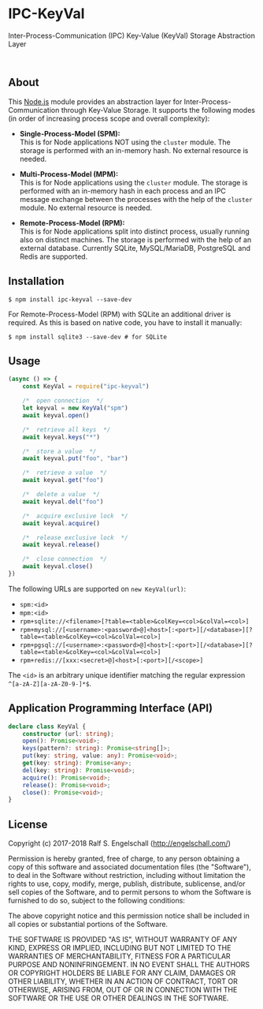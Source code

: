 
IPC-KeyVal
==========

Inter-Process-Communication (IPC) Key-Value (KeyVal) Storage Abstraction Layer

<p/>
<img src="https://nodei.co/npm/ipc-keyval.png?downloads=true&stars=true" alt=""/>

<p/>
<img src="https://david-dm.org/rse/ipc-keyval.png" alt=""/>

About
-----

This [Node.js](https://nodejs.org) module provides an abstraction layer
for Inter-Process-Communication through Key-Value Storage. It
supports the following modes (in order of increasing process scope and
overall complexity):

- **Single-Process-Model (SPM):**<br/>
  This is for Node applications NOT using the `cluster` module.
  The storage is performed with an in-memory hash.
  No external resource is needed.

- **Multi-Process-Model (MPM):**<br/>
  This is for Node applications using the `cluster` module.
  The storage is performed with an in-memory hash
  in each process and an IPC message exchange between the processes
  with the help of the `cluster` module. No external resource is needed.

- **Remote-Process-Model (RPM):**<br/>
  This is for Node applications split into distinct process, usually
  running also on distinct machines.
  The storage is performed with the help of an external database.
  Currently SQLite, MySQL/MariaDB, PostgreSQL and Redis are supported.

Installation
------------

```shell
$ npm install ipc-keyval --save-dev
```

For Remote-Process-Model (RPM) with SQLite an additional
driver is required. As this is based on native code, you have to
install it manually:

```shell
$ npm install sqlite3 --save-dev # for SQLite
```

Usage
-----

```js
(async () => {
    const KeyVal = require("ipc-keyval")

    /*  open connection  */
    let keyval = new KeyVal("spm")
    await keyval.open()

    /*  retrieve all keys  */
    await keyval.keys("*")

    /*  store a value  */
    await keyval.put("foo", "bar")

    /*  retrieve a value  */
    await keyval.get("foo")

    /*  delete a value  */
    await keyval.del("foo")

    /*  acquire exclusive lock  */
    await keyval.acquire()

    /*  release exclusive lock  */
    await keyval.release()

    /*  close connection  */
    await keyval.close()
})
```

The following URLs are supported on `new KeyVal(url)`:

- `spm:<id>`
- `mpm:<id>`
- `rpm+sqlite://<filename>[?table=<table>&colKey=<col>&colVal=<col>]`
- `rpm+mysql://[<username>:<password>@]<host>[:<port>][/<database>][?table=<table>&colKey=<col>&colVal=<col>]`
- `rpm+pgsql://[<username>:<password>@]<host>[:<port>][/<database>][?table=<table>&colKey=<col>&colVal=<col>]`
- `rpm+redis://[xxx:<secret>@]<host>[:<port>][/<scope>]`

The `<id>` is an arbitrary unique identifier matching the regular expression `^[a-zA-Z][a-zA-Z0-9-]*$`.

Application Programming Interface (API)
---------------------------------------

```ts
declare class KeyVal {
    constructor (url: string);
    open(): Promise<void>;
    keys(pattern?: string): Promise<string[]>;
    put(key: string, value: any): Promise<void>;
    get(key: string): Promise<any>;
    del(key: string): Promise<void>;
    acquire(): Promise<void>;
    release(): Promise<void>;
    close(): Promise<void>;
}
```

License
-------

Copyright (c) 2017-2018 Ralf S. Engelschall (http://engelschall.com/)

Permission is hereby granted, free of charge, to any person obtaining
a copy of this software and associated documentation files (the
"Software"), to deal in the Software without restriction, including
without limitation the rights to use, copy, modify, merge, publish,
distribute, sublicense, and/or sell copies of the Software, and to
permit persons to whom the Software is furnished to do so, subject to
the following conditions:

The above copyright notice and this permission notice shall be included
in all copies or substantial portions of the Software.

THE SOFTWARE IS PROVIDED "AS IS", WITHOUT WARRANTY OF ANY KIND,
EXPRESS OR IMPLIED, INCLUDING BUT NOT LIMITED TO THE WARRANTIES OF
MERCHANTABILITY, FITNESS FOR A PARTICULAR PURPOSE AND NONINFRINGEMENT.
IN NO EVENT SHALL THE AUTHORS OR COPYRIGHT HOLDERS BE LIABLE FOR ANY
CLAIM, DAMAGES OR OTHER LIABILITY, WHETHER IN AN ACTION OF CONTRACT,
TORT OR OTHERWISE, ARISING FROM, OUT OF OR IN CONNECTION WITH THE
SOFTWARE OR THE USE OR OTHER DEALINGS IN THE SOFTWARE.

